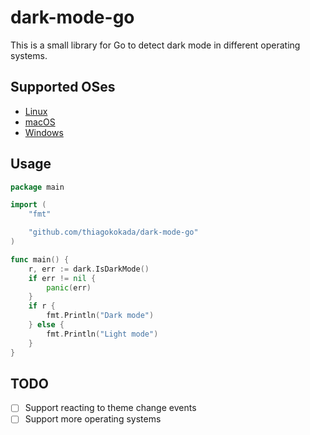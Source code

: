 # dark-mode-go

This is a small library for Go to detect dark mode in different operating
systems.

## Supported OSes

- [Linux](./is_dark_mode_linux.go)
- [macOS](./is_dark_mode_darwin.go)
- [Windows](./is_dark_mode_windows.go)

## Usage

```go
package main

import (
	"fmt"

	"github.com/thiagokokada/dark-mode-go"
)

func main() {
    r, err := dark.IsDarkMode()
    if err != nil {
        panic(err)
    }
    if r {
        fmt.Println("Dark mode")
    } else {
        fmt.Println("Light mode")
    }
}
```

## TODO

- [ ] Support reacting to theme change events
- [ ] Support more operating systems
